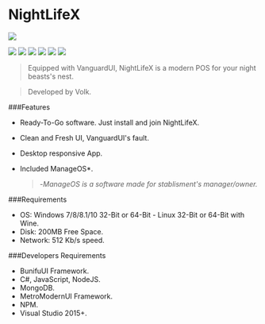 # NightLifeX
![](https://i.imgur.com/u0cimJK.png)


![](https://img.shields.io/github/stars/pandao/editor.md.svg) ![](https://img.shields.io/github/forks/pandao/editor.md.svg) ![](https://img.shields.io/github/tag/pandao/editor.md.svg) ![](https://img.shields.io/github/release/pandao/editor.md.svg) ![](https://img.shields.io/github/issues/pandao/editor.md.svg) ![](https://img.shields.io/bower/v/editor.md.svg)


> Equipped with VanguardUI, NightLifeX is a modern POS for your night beasts's nest.

> Developed by Volk.

###Features

- Ready-To-Go software. Just install and join NightLifeX.
- Clean and Fresh UI, VanguardUI's fault.
- Desktop responsive App.
- Included ManageOS*.
  
  > -*ManageOS is a software made for stablisment's manager/owner.*

###Requirements

- OS:       Windows 7/8/8.1/10 32-Bit or 64-Bit - Linux 32-Bit or 64-Bit with Wine.
- Disk:     200MB Free Space.
- Network:  512 Kb/s speed.

###Developers Requirements
-   BunifuUI Framework.
-   C#, JavaScript, NodeJS.
-   MongoDB.
-   MetroModernUI Framework.
-   NPM.
-   Visual Studio 2015+.
